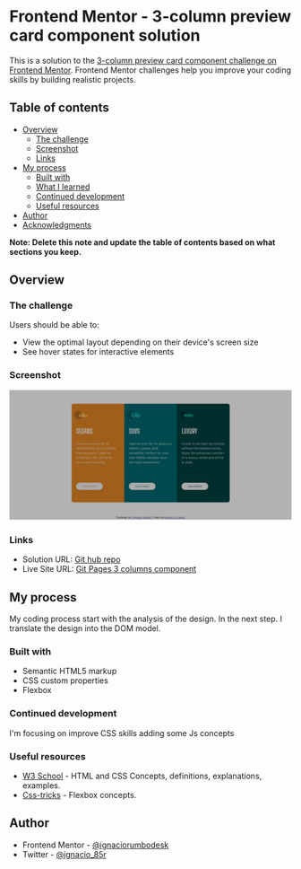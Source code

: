 # Frontend Mentor - 3-column preview card component solution

This is a solution to the [3-column preview card component challenge on Frontend Mentor](https://www.frontendmentor.io/challenges/3column-preview-card-component-pH92eAR2-). Frontend Mentor challenges help you improve your coding skills by building realistic projects. 

## Table of contents

- [Overview](#overview)
  - [The challenge](#the-challenge)
  - [Screenshot](#screenshot)
  - [Links](#links)
- [My process](#my-process)
  - [Built with](#built-with)
  - [What I learned](#what-i-learned)
  - [Continued development](#continued-development)
  - [Useful resources](#useful-resources)
- [Author](#author)
- [Acknowledgments](#acknowledgments)

**Note: Delete this note and update the table of contents based on what sections you keep.**

## Overview

### The challenge

Users should be able to:

- View the optimal layout depending on their device's screen size
- See hover states for interactive elements

### Screenshot

![Preview](./ScreenshotComponent.png)


### Links

- Solution URL: [Git hub repo](https://github.com/ignaciorumbodesk/3-column-preview-card-component-main)
- Live Site URL: [Git Pages 3 columns component](https://ignaciorumbodesk.github.io/3-column-preview-card-component-main/)

## My process
My coding process start with the analysis of the design. In the next step. I translate the design into the DOM model.
### Built with
- Semantic HTML5 markup
- CSS custom properties
- Flexbox

### Continued development

I'm focusing on improve CSS skills adding some Js concepts

### Useful resources

- [W3 School](https://www.w3school.com) - HTML and CSS Concepts, definitions, explanations, examples.
- [Css-tricks](https://www.css-tricks.com/.com) - Flexbox concepts. 

## Author

- Frontend Mentor - [@ignaciorumbodesk](https://www.frontendmentor.io/profile/ignaciorumbodesk)
- Twitter - [@ignacio_85r](https://www.twitter.com/ignacio_85r)

